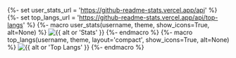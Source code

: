 {%- set user_stats_url = 'https://github-readme-stats.vercel.app/api' %}
{%- set top_langs_url = 'https://github-readme-stats.vercel.app/api/top-langs' %}
{%- macro user_stats(username, theme, show_icons=True, alt=None) %}
<img src="{{ user_stats_url + '?username=' + username + '&theme=' + theme + '&show_icons' + show_icons | string  }}" alt="{{ alt or 'Stats' }}" />
{%- endmacro %}
{%- macro top_langs(username, theme, layout='compact', show_icons=True, alt=None) %}
<img src="{{ top_langs_url + '?username=' + username + '&theme=' + theme + '&layout=' + layout + '&show_icons=' + show_icons | string  }}" alt="{{ alt or 'Top Langs' }}" />
{%- endmacro %}
